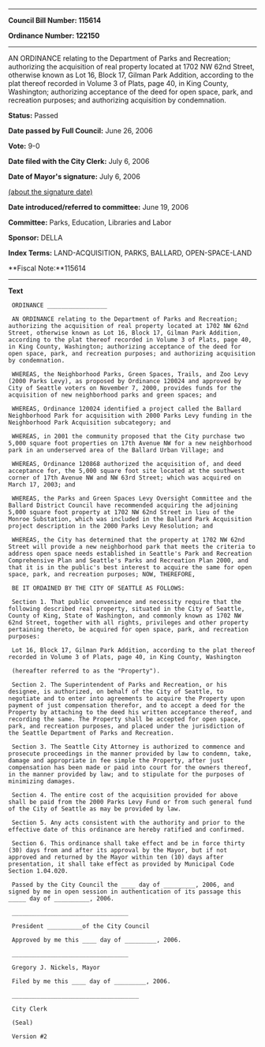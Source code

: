 

********

**Council Bill Number: 115614**
   
**Ordinance Number: 122150**
********

 AN ORDINANCE relating to the Department of Parks and Recreation; authorizing the acquisition of real property located at 1702 NW 62nd Street, otherwise known as Lot 16, Block 17, Gilman Park Addition, according to the plat thereof recorded in Volume 3 of Plats, page 40, in King County, Washington; authorizing acceptance of the deed for open space, park, and recreation purposes; and authorizing acquisition by condemnation.

**Status:** Passed
   
**Date passed by Full Council:** June 26, 2006
   
**Vote:** 9-0
   
**Date filed with the City Clerk:** July 6, 2006
   
**Date of Mayor's signature:** July 6, 2006
   
[(about the signature date)](/~public/approvaldate.htm)
   
   
   
**Date introduced/referred to committee:** June 19, 2006
   
**Committee:** Parks, Education, Libraries and Labor
   
**Sponsor:** DELLA
   
   
**Index Terms:** LAND-ACQUISITION, PARKS, BALLARD, OPEN-SPACE-LAND

**Fiscal Note:**115614

********

**Text**
   
```
 ORDINANCE _________________

 AN ORDINANCE relating to the Department of Parks and Recreation; authorizing the acquisition of real property located at 1702 NW 62nd Street, otherwise known as Lot 16, Block 17, Gilman Park Addition, according to the plat thereof recorded in Volume 3 of Plats, page 40, in King County, Washington; authorizing acceptance of the deed for open space, park, and recreation purposes; and authorizing acquisition by condemnation.

 WHEREAS, the Neighborhood Parks, Green Spaces, Trails, and Zoo Levy (2000 Parks Levy), as proposed by Ordinance 120024 and approved by City of Seattle voters on November 7, 2000, provides funds for the acquisition of new neighborhood parks and green spaces; and

 WHEREAS, Ordinance 120024 identified a project called the Ballard Neighborhood Park for acquisition with 2000 Parks Levy funding in the Neighborhood Park Acquisition subcategory; and

 WHEREAS, in 2001 the community proposed that the City purchase two 5,000 square foot properties on 17th Avenue NW for a new neighborhood park in an underserved area of the Ballard Urban Village; and

 WHEREAS, Ordinance 120868 authorized the acquisition of, and deed acceptance for, the 5,000 square foot site located at the southwest corner of 17th Avenue NW and NW 63rd Street; which was acquired on March 17, 2003; and

 WHEREAS, the Parks and Green Spaces Levy Oversight Committee and the Ballard District Council have recommended acquiring the adjoining 5,000 square foot property at 1702 NW 62nd Street in lieu of the Monroe Substation, which was included in the Ballard Park Acquisition project description in the 2000 Parks Levy Resolution; and

 WHEREAS, the City has determined that the property at 1702 NW 62nd Street will provide a new neighborhood park that meets the criteria to address open space needs established in Seattle's Park and Recreation Comprehensive Plan and Seattle's Parks and Recreation Plan 2000, and that it is in the public's best interest to acquire the same for open space, park, and recreation purposes; NOW, THEREFORE,

 BE IT ORDAINED BY THE CITY OF SEATTLE AS FOLLOWS:

 Section 1. That public convenience and necessity require that the following described real property, situated in the City of Seattle, County of King, State of Washington, and commonly known as 1702 NW 62nd Street, together with all rights, privileges and other property pertaining thereto, be acquired for open space, park, and recreation purposes:

 Lot 16, Block 17, Gilman Park Addition, according to the plat thereof recorded in Volume 3 of Plats, page 40, in King County, Washington

 (hereafter referred to as the "Property").

 Section 2. The Superintendent of Parks and Recreation, or his designee, is authorized, on behalf of the City of Seattle, to negotiate and to enter into agreements to acquire the Property upon payment of just compensation therefor, and to accept a deed for the Property by attaching to the deed his written acceptance thereof, and recording the same. The Property shall be accepted for open space, park, and recreation purposes, and placed under the jurisdiction of the Seattle Department of Parks and Recreation.

 Section 3. The Seattle City Attorney is authorized to commence and prosecute proceedings in the manner provided by law to condemn, take, damage and appropriate in fee simple the Property, after just compensation has been made or paid into court for the owners thereof, in the manner provided by law; and to stipulate for the purposes of minimizing damages.

 Section 4. The entire cost of the acquisition provided for above shall be paid from the 2000 Parks Levy Fund or from such general fund of the City of Seattle as may be provided by law.

 Section 5. Any acts consistent with the authority and prior to the effective date of this ordinance are hereby ratified and confirmed.

 Section 6. This ordinance shall take effect and be in force thirty (30) days from and after its approval by the Mayor, but if not approved and returned by the Mayor within ten (10) days after presentation, it shall take effect as provided by Municipal Code Section 1.04.020.

 Passed by the City Council the ____ day of _________, 2006, and signed by me in open session in authentication of its passage this _____ day of __________, 2006.

 _________________________________

 President __________of the City Council

 Approved by me this ____ day of _________, 2006.

 _________________________________

 Gregory J. Nickels, Mayor

 Filed by me this ____ day of _________, 2006.

 ____________________________________

 City Clerk

 (Seal)

 Version #2

```
